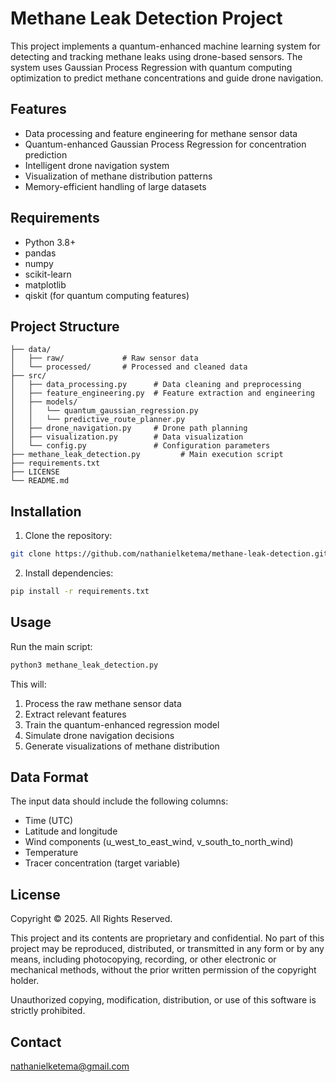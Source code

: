 # Methane Leak Detection Project

This project implements a quantum-enhanced machine learning system for detecting and tracking methane leaks using drone-based sensors. The system uses Gaussian Process Regression with quantum computing optimization to predict methane concentrations and guide drone navigation.

## Features

- Data processing and feature engineering for methane sensor data
- Quantum-enhanced Gaussian Process Regression for concentration prediction
- Intelligent drone navigation system
- Visualization of methane distribution patterns
- Memory-efficient handling of large datasets

## Requirements

- Python 3.8+
- pandas
- numpy
- scikit-learn
- matplotlib
- qiskit (for quantum computing features)

## Project Structure

```plaintext
├── data/
│   ├── raw/             # Raw sensor data
│   └── processed/       # Processed and cleaned data
├── src/
│   ├── data_processing.py      # Data cleaning and preprocessing
│   ├── feature_engineering.py  # Feature extraction and engineering
│   ├── models/
│   │   └── quantum_gaussian_regression.py
│   │   └── predictive_route_planner.py
│   ├── drone_navigation.py     # Drone path planning
│   ├── visualization.py        # Data visualization
│   └── config.py               # Configuration parameters
├── methane_leak_detection.py         # Main execution script
├── requirements.txt
├── LICENSE
└── README.md

```

## Installation

1. Clone the repository:

```bash
git clone https://github.com/nathanielketema/methane-leak-detection.git
```

2. Install dependencies:
```bash
pip install -r requirements.txt
```

## Usage

Run the main script:
```bash
python3 methane_leak_detection.py
```

This will:
1. Process the raw methane sensor data
2. Extract relevant features
3. Train the quantum-enhanced regression model
4. Simulate drone navigation decisions
5. Generate visualizations of methane distribution

## Data Format

The input data should include the following columns:
- Time (UTC)
- Latitude and longitude
- Wind components (u_west_to_east_wind, v_south_to_north_wind)
- Temperature
- Tracer concentration (target variable)

## License

Copyright © 2025. All Rights Reserved.

This project and its contents are proprietary and confidential. No part of this project may be reproduced, distributed, or transmitted in any form or by any means, including photocopying, recording, or other electronic or mechanical methods, without the prior written permission of the copyright holder.

Unauthorized copying, modification, distribution, or use of this software is strictly prohibited.

## Contact

nathanielketema@gmail.com

